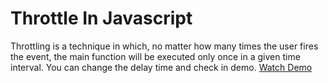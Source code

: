 # Throttle In Javascript
Throttling is a technique in which, no matter how many times the user fires the event, the main function will be executed only once in a given time interval.
You can change the delay time and check in demo.
[Watch Demo](https://stackblitz.com/edit/web-platform-fc6lan?file=index.html,js%2FthrottleFn.js,js%2Fsearch.js)

